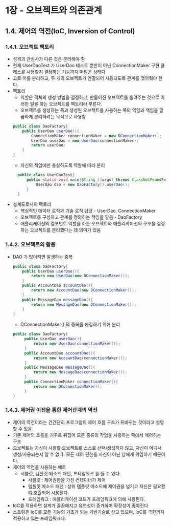 # 1장 - 오브젝트와 의존관계

## 1.4. 제어의 역전(IoC, Inversion of Control)
### 1.4.1. 오브젝트 팩토리
* 성격과 관심사가 다른 것은 분리해야 함
* 현재 UserDaoTest 가 UserDao 테스트 뿐만이 아닌 ConnectionMaker 구현 클래스를 사용할지 결정하는 기능까지 떠맡은 상태다
* 고로 이를 분리하고, 두 개의 오브젝트가 연결되어 사용되도록 관계를 맺어줘야 한다.
* 팩토리
    * 역할은 객체의 생성 방법을 결정하고, 만들어진 오브젝트를 돌려주는 것으로 이러한 일을 하는 오브젝트를 팩토리라 부른다.
    * 오브젝트를 생성하는 쪽과 생성된 오브젝트를 사용하는 쪽의 역할과 책임을 깔끔하게 분리하려는 목적으로 사용함
    ```java
    public class DaoFactory{
        public UserDao userDao(){
            ConnectionMaker connectionMaker = new DConnectionMaker();
            UserDao userDao = new UserDao(connectionMaker);
            return userDao;
        }      
   }
   ```
   * 자신의 책임에만 충실하도록 역할에 따라 분리
  ```java
    public class UserDaoTest{
        public static void main(String []args) throws ClassNotFoundException, SQLException{
            UserDao dao = new DaoFactory().userDao();
        } 
    }
  ```
* 설계도로서의 팩토리
    * 핵심적인 데이터 로직과 기술 로직 담당 - UserDao, ConnectionMaker
    * 오브젝트를 구성하고 관계를 정의하는 책임을 맡음 - DaoFactory
    * 애플리케이션의 컴포턴트 역할을 하는 오브젝트와 애플리케이션의 구조를 결정하는 오브젝트를 분리했다는 데 의미가 있음

### 1.4.2. 오브젝트의 활용
* DAO 가 많아지면 발생하는 중복
   ```java
   public class DaoFactory{
       public UserDao userDao(){
           return new UserDao(new DConnectionMaker());
       } 
       public AccountDao accountDao(){
           return new AccountDao(new DConnectionMaker());
       }   
       public MessageDao messageDao(){
           return new MessageDao(new DConnectionMaker());
       }      
  }
   ```
    * DConnectionMaker() 의 중복을 해결하기 위해 분리
  ```java
  public class DaoFactory{
       public UserDao userDao(){
           return new UserDao(connectionMaker());
       }
       public AccountDao accountDao(){
           return new AccountDao(connectionMaker());
       }   
       public MessageDao messageDao(){
           return new MessageDao(connectionMaker());
       }  
       public ConnectionMaker connectionMaker(){
           return new DConnectionMaker();     
       }    
  }
   ```
### 1.4.3. 제어권 이전을 통한 제어관계의 역전
* 제어의 역전이라는 건간단히 프로그램의 제어 흐름 구조가 뒤바뀌는 것이라고 설명할 수 있음
* 기존 제어의 흐름을 거꾸로 뒤집어 모든 종류의 작업을 사용하는 쪽에서 제어하는 구조
* 오브젝트는 자신이 사용할 오브젝트를 스스로 선택/생성하지 않고, 자신이 어디서 생성/사용되는지 알 수 없다. 모든 제어 권한을 자신이 아닌 남에게 위임하기 때문이다.
* 제어의 역전을 사용하는 예로
    * 서블릿, 템플릿 메소드 패턴, 프레임워크 를 들 수 있다.
        * 서블릿 : 제어권한을 가진 컨테이너가 제어
        * 템플릿 메소드 패턴 : 상위 템플릿 메소드에 제어권을 넘기고 자신은 필요할 떄 호출되어 사용된다.
        * 프레임워크 : 애플리케이션 코드가 프레임워크에 의해 사용된다.
* IoC를 적용하면 설계가 끌끔해지고 유연성이 증가하며 확장성이 좋아진다
* 스프링은 IoC를 모든 기능의 기초가 되는 기반기술로 삼고 있으며, IoC를 극한까지 적용하고 있는 프레임워크다.